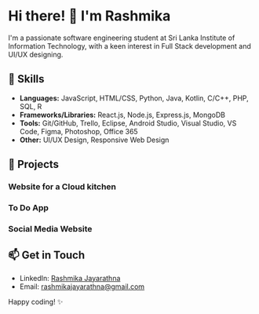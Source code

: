 # Hi there! 👋 I'm Rashmika

I'm a passionate software engineering student at Sri Lanka Institute of Information Technology, with a keen interest in Full Stack development and UI/UX designing.

## 🔧 Skills

- **Languages:** JavaScript, HTML/CSS, Python, Java, Kotlin, C/C++, PHP, SQL, R
- **Frameworks/Libraries:** React.js, Node.js, Express.js, MongoDB
- **Tools:** Git/GitHub, Trello, Eclipse, Android Studio, Visual Studio, VS Code, Figma, Photoshop, Office 365 
- **Other:** UI/UX Design, Responsive Web Design

## 🚀 Projects

### Website for a Cloud kitchen

### To Do App

### Social Media Website

## 📫 Get in Touch

- LinkedIn: [Rashmika Jayarathna](www.linkedin.com/in/rashmika-jayarathna)
- Email: rashmikajayarathna@gmail.com


Happy coding! ✨

